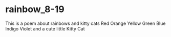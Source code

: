 # rainbow_8-19
This is a poem about rainbows and kitty cats
Red
Orange
Yellow
Green
Blue
Indigo
Violet
and a cute little Kitty Cat
